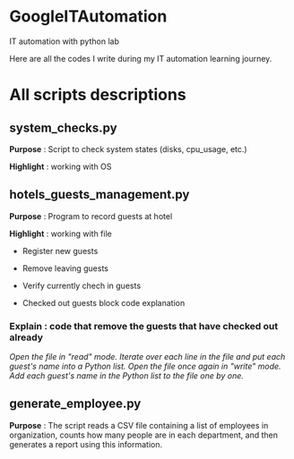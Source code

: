 # GoogleITAutomation
IT automation with python lab

Here are all the codes I write during my IT automation learning journey.

# All scripts descriptions

## system_checks.py

**Purpose** : Script to check system states (disks, cpu_usage, etc.)

**Highlight** : working with OS


## hotels_guests_management.py

**Purpose** : Program to record guests at hotel

**Highlight** : working with file

- Register new guests

- Remove leaving guests

- Verify currently chech in guests

- Checked out guests block code explanation


### Explain :  code that remove the guests that have checked out already

*Open the file in "read" mode.*
*Iterate over each line in the file and put each guest's name into a Python list.*
*Open the file once again in "write" mode.*
*Add each guest's name in the Python list to the file one by one.*

## generate_employee.py

**Purpose** : The script reads a CSV file containing a list of employees in  organization, counts how many people are in each department, and then generates a report using this information.
